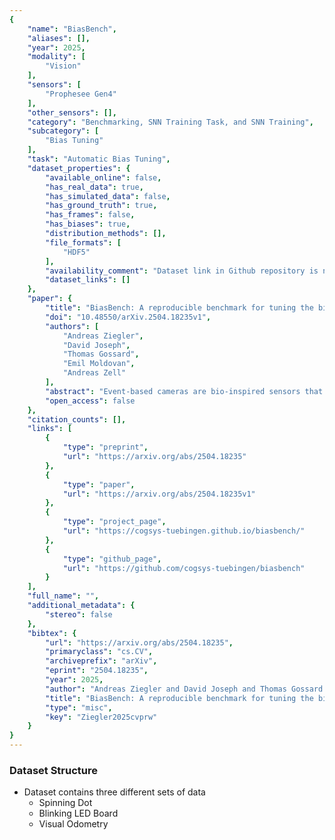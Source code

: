 ```yaml
---
{
    "name": "BiasBench",
    "aliases": [],
    "year": 2025,
    "modality": [
        "Vision"
    ],
    "sensors": [
        "Prophesee Gen4"
    ],
    "other_sensors": [],
    "category": "Benchmarking, SNN Training Task, and SNN Training",
    "subcategory": [
        "Bias Tuning"
    ],
    "task": "Automatic Bias Tuning",
    "dataset_properties": {
        "available_online": false,
        "has_real_data": true,
        "has_simulated_data": false,
        "has_ground_truth": true,
        "has_frames": false,
        "has_biases": true,
        "distribution_methods": [],
        "file_formats": [
            "HDF5"
        ],
        "availability_comment": "Dataset link in Github repository is not yet active.",
        "dataset_links": []
    },
    "paper": {
        "title": "BiasBench: A reproducible benchmark for tuning the biases of event cameras",
        "doi": "10.48550/arXiv.2504.18235v1",
        "authors": [
            "Andreas Ziegler",
            "David Joseph",
            "Thomas Gossard",
            "Emil Moldovan",
            "Andreas Zell"
        ],
        "abstract": "Event-based cameras are bio-inspired sensors that detect light changes asynchronously for each pixel. They are increasingly used in fields like computer vision and robotics because of several advantages over traditional frame-based cameras, such as high temporal resolution, low latency, and high dynamic range. As with any camera, the output's quality depends on how well the camera's settings, called biases for event-based cameras, are configured. While frame-based cameras have advanced automatic configuration algorithms, there are very few such tools for tuning these biases. A systematic testing framework would require observing the same scene with different biases, which is tricky since event cameras only generate events when there is movement. Event simulators exist, but since biases heavily depend on the electrical circuit and the pixel design, available simulators are not well suited for bias tuning. To allow reproducibility, we present BiasBench, a novel event dataset containing multiple scenes with settings sampled in a grid-like pattern. We present three different scenes, each with a quality metric of the downstream application. Additionally, we present a novel, RL-based method to facilitate online bias adjustments.",
        "open_access": false
    },
    "citation_counts": [],
    "links": [
        {
            "type": "preprint",
            "url": "https://arxiv.org/abs/2504.18235"
        },
        {
            "type": "paper",
            "url": "https://arxiv.org/abs/2504.18235v1"
        },
        {
            "type": "project_page",
            "url": "https://cogsys-tuebingen.github.io/biasbench/"
        },
        {
            "type": "github_page",
            "url": "https://github.com/cogsys-tuebingen/biasbench"
        }
    ],
    "full_name": "",
    "additional_metadata": {
        "stereo": false
    },
    "bibtex": {
        "url": "https://arxiv.org/abs/2504.18235",
        "primaryclass": "cs.CV",
        "archiveprefix": "arXiv",
        "eprint": "2504.18235",
        "year": 2025,
        "author": "Andreas Ziegler and David Joseph and Thomas Gossard and Emil Moldovan and Andreas Zell",
        "title": "BiasBench: A reproducible benchmark for tuning the biases of event cameras",
        "type": "misc",
        "key": "Ziegler2025cvprw"
    }
}
---
```


### Dataset Structure

- Dataset contains three different sets of data
  - Spinning Dot
  - Blinking LED Board
  - Visual Odometry
